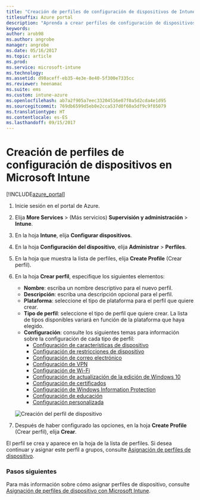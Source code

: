 ```yaml
---
title: "Creación de perfiles de configuración de dispositivos de Intune"
titlesuffix: Azure portal
description: "Aprenda a crear perfiles de configuración de dispositivos de Intune."
keywords: 
author: arob98
ms.author: angrobe
manager: angrobe
ms.date: 05/16/2017
ms.topic: article
ms.prod: 
ms.service: microsoft-intune
ms.technology: 
ms.assetid: d98aceff-eb35-4e3e-8e40-5f300e7335cc
ms.reviewer: heenamac
ms.suite: ems
ms.custom: intune-azure
ms.openlocfilehash: ab7a2f905a7eec33204516e07f0a5d2cda4e1d95
ms.sourcegitcommit: 769db6599d5eb0e2cca537d0f60a5df9c9f05079
ms.translationtype: HT
ms.contentlocale: es-ES
ms.lasthandoff: 09/15/2017
---
```

# <a name="how-to-create-device-configuration-profiles-in-microsoft-intune"></a>Creación de perfiles de configuración de dispositivos en Microsoft Intune

[!INCLUDE[azure_portal](./includes/azure_portal.md)]


1. Inicie sesión en el portal de Azure.
2. Elija **More Services** >  (Más servicios) **Supervisión y administración** > **Intune**.
3. En la hoja **Intune**, elija **Configurar dispositivos**.
2. En la hoja **Configuración del dispositivo**, elija **Administrar** > **Perfiles**.
2. En la hoja que muestra la lista de perfiles, elija **Create Profile** (Crear perfil).
3. En la hoja **Crear perfil**, especifique los siguientes elementos:
    - **Nombre**: escriba un nombre descriptivo para el nuevo perfil.
    - **Descripción**: escriba una descripción opcional para el perfil.
    - **Plataforma**: seleccione el tipo de plataforma para el perfil que quiere crear.
    - **Tipo de perfil**: seleccione el tipo de perfil que quiere crear. La lista de tipos disponibles variará en función de la plataforma que haya elegido.
    - **Configuración**: consulte los siguientes temas para información sobre la configuración de cada tipo de perfil:
        -  [Configuración de características de dispositivo](device-features-configure.md)
        -  [Configuración de restricciones de dispositivo](device-restrictions-configure.md)
        -  [Configuración de correo electrónico](email-settings-configure.md)
        -  [Configuración de VPN](vpn-settings-configure.md)
        -  [Configuración de Wi-Fi](wi-fi-settings-configure.md)
        -  [Configuración de actualización de la edición de Windows 10](edition-upgrade-configure-windows-10.md)
        -  [Configuración de certificados](certificates-configure.md)
        -  [Configuración de Windows Information Protection](windows-information-protection-configure.md)
        -  [Configuración de educación](education-settings-configure.md)
        -  [Configuración personalizada](custom-settings-configure.md)

    ![Creación del perfil de dispositivo](./media/create-device-profile.png)
4. Después de haber configurado las opciones, en la hoja **Create Profile** (Crear perfil), elija **Crear**.

El perfil se crea y aparece en la hoja de la lista de perfiles.
Si desea continuar y asignar este perfil a grupos, consulte [Asignación de perfiles de dispositivo](device-profile-assign.md).


### <a name="next-steps"></a>Pasos siguientes
Para más información sobre cómo asignar perfiles de dispositivo, consulte [Asignación de perfiles de dispositivo con Microsoft Intune](device-profile-assign.md).
